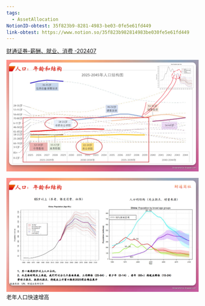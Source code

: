 ```yaml
---
tags:
  - AssetAllocation
NotionID-obtest: 35f823b9-8281-4983-be03-0fe5e61fd449
link-obtest: https://www.notion.so/35f823b982814983be030fe5e61fd449
---
```

[财通证券-薪酬、就业、消费 -202407](https://raw.githubusercontent.com/Lyman11/Lyman/main/upload/202408262232551.pdf)

![](https://raw.githubusercontent.com/Lyman11/Lyman/main/upload/202408281455307.png)

![](https://raw.githubusercontent.com/Lyman11/Lyman/main/upload/202408281457357.png)
老年人口快速增高

